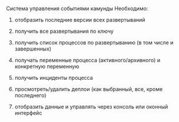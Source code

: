 Система управления событиями камунды
Необходимо:
1. отобразить последние версии всех развертываний
2. получить все развертывания по ключу
3. получить список процессов по развертыванию (в том числе и завершенных)
4. получать переменные процесса (активного/архивного) и конкретную переменную

5. получить инциденты процесса

6. просмотреть/удалить деплои (как выбранный, все, кроме последнего)

7. отобразить данные и управлять через консоль или оконный интерфейс